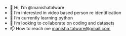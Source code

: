 - 👋 Hi, I’m @manishatalware
- 👀 I’m interested in video based person re identification
- 🌱 I’m currently learning python
- 💞️ I’m looking to collaborate on coding and datasets
- 📫 How to reach me manisha.talware@gmail.com

<!---
manishatalware/manishatalware is a ✨ special ✨ repository because its `README.md` (this file) appears on your GitHub profile.
You can click the Preview link to take a look at your changes.
--->
